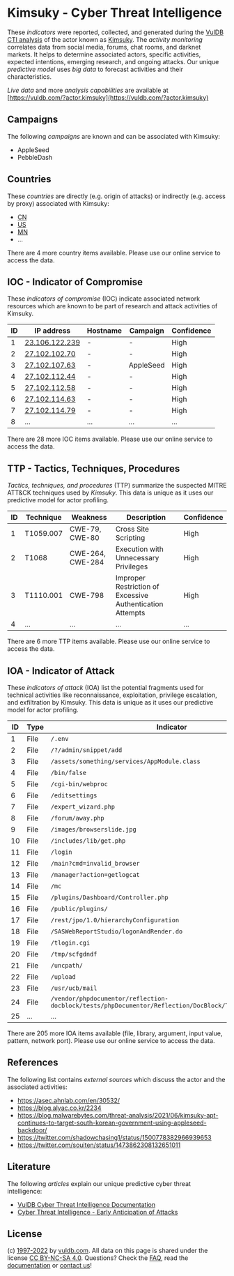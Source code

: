 # Kimsuky - Cyber Threat Intelligence

These _indicators_ were reported, collected, and generated during the [VulDB CTI analysis](https://vuldb.com/?kb.cti) of the actor known as [Kimsuky](https://vuldb.com/?actor.kimsuky). The _activity monitoring_ correlates data from social media, forums, chat rooms, and darknet markets. It helps to determine associated actors, specific activities, expected intentions, emerging research, and ongoing attacks. Our unique _predictive model_ uses _big data_ to forecast activities and their characteristics.

_Live data_ and more _analysis capabilities_ are available at [https://vuldb.com/?actor.kimsuky](https://vuldb.com/?actor.kimsuky)

## Campaigns

The following _campaigns_ are known and can be associated with Kimsuky:

* AppleSeed
* PebbleDash

## Countries

These _countries_ are directly (e.g. origin of attacks) or indirectly (e.g. access by proxy) associated with Kimsuky:

* [CN](https://vuldb.com/?country.cn)
* [US](https://vuldb.com/?country.us)
* [MN](https://vuldb.com/?country.mn)
* ...

There are 4 more country items available. Please use our online service to access the data.

## IOC - Indicator of Compromise

These _indicators of compromise_ (IOC) indicate associated network resources which are known to be part of research and attack activities of Kimsuky.

ID | IP address | Hostname | Campaign | Confidence
-- | ---------- | -------- | -------- | ----------
1 | [23.106.122.239](https://vuldb.com/?ip.23.106.122.239) | - | - | High
2 | [27.102.102.70](https://vuldb.com/?ip.27.102.102.70) | - | - | High
3 | [27.102.107.63](https://vuldb.com/?ip.27.102.107.63) | - | AppleSeed | High
4 | [27.102.112.44](https://vuldb.com/?ip.27.102.112.44) | - | - | High
5 | [27.102.112.58](https://vuldb.com/?ip.27.102.112.58) | - | - | High
6 | [27.102.114.63](https://vuldb.com/?ip.27.102.114.63) | - | - | High
7 | [27.102.114.79](https://vuldb.com/?ip.27.102.114.79) | - | - | High
8 | ... | ... | ... | ...

There are 28 more IOC items available. Please use our online service to access the data.

## TTP - Tactics, Techniques, Procedures

_Tactics, techniques, and procedures_ (TTP) summarize the suspected MITRE ATT&CK techniques used by _Kimsuky_. This data is unique as it uses our predictive model for actor profiling.

ID | Technique | Weakness | Description | Confidence
-- | --------- | -------- | ----------- | ----------
1 | T1059.007 | CWE-79, CWE-80 | Cross Site Scripting | High
2 | T1068 | CWE-264, CWE-284 | Execution with Unnecessary Privileges | High
3 | T1110.001 | CWE-798 | Improper Restriction of Excessive Authentication Attempts | High
4 | ... | ... | ... | ...

There are 6 more TTP items available. Please use our online service to access the data.

## IOA - Indicator of Attack

These _indicators of attack_ (IOA) list the potential fragments used for technical activities like reconnaissance, exploitation, privilege escalation, and exfiltration by Kimsuky. This data is unique as it uses our predictive model for actor profiling.

ID | Type | Indicator | Confidence
-- | ---- | --------- | ----------
1 | File | `/.env` | Low
2 | File | `/?/admin/snippet/add` | High
3 | File | `/assets/something/services/AppModule.class` | High
4 | File | `/bin/false` | Medium
5 | File | `/cgi-bin/webproc` | High
6 | File | `/editsettings` | High
7 | File | `/expert_wizard.php` | High
8 | File | `/forum/away.php` | High
9 | File | `/images/browserslide.jpg` | High
10 | File | `/includes/lib/get.php` | High
11 | File | `/login` | Low
12 | File | `/main?cmd=invalid_browser` | High
13 | File | `/manager?action=getlogcat` | High
14 | File | `/mc` | Low
15 | File | `/plugins/Dashboard/Controller.php` | High
16 | File | `/public/plugins/` | High
17 | File | `/rest/jpo/1.0/hierarchyConfiguration` | High
18 | File | `/SASWebReportStudio/logonAndRender.do` | High
19 | File | `/tlogin.cgi` | Medium
20 | File | `/tmp/scfgdndf` | High
21 | File | `/uncpath/` | Medium
22 | File | `/upload` | Low
23 | File | `/usr/ucb/mail` | High
24 | File | `/vendor/phpdocumentor/reflection-docblock/tests/phpDocumentor/Reflection/DocBlock/Tag/LinkTagTeet.php` | High
25 | ... | ... | ...

There are 205 more IOA items available (file, library, argument, input value, pattern, network port). Please use our online service to access the data.

## References

The following list contains _external sources_ which discuss the actor and the associated activities:

* https://asec.ahnlab.com/en/30532/
* https://blog.alyac.co.kr/2234
* https://blog.malwarebytes.com/threat-analysis/2021/06/kimsuky-apt-continues-to-target-south-korean-government-using-appleseed-backdoor/
* https://twitter.com/shadowchasing1/status/1500778382966939653
* https://twitter.com/souiten/status/1473862308132651011

## Literature

The following _articles_ explain our unique predictive cyber threat intelligence:

* [VulDB Cyber Threat Intelligence Documentation](https://vuldb.com/?kb.cti)
* [Cyber Threat Intelligence - Early Anticipation of Attacks](https://www.scip.ch/en/?labs.20201022)

## License

(c) [1997-2022](https://vuldb.com/?kb.changelog) by [vuldb.com](https://vuldb.com/?kb.about). All data on this page is shared under the license [CC BY-NC-SA 4.0](https://creativecommons.org/licenses/by-nc-sa/4.0/). Questions? Check the [FAQ](https://vuldb.com/?kb.faq), read the [documentation](https://vuldb.com/?kb) or [contact us](https://vuldb.com/?contact)!
